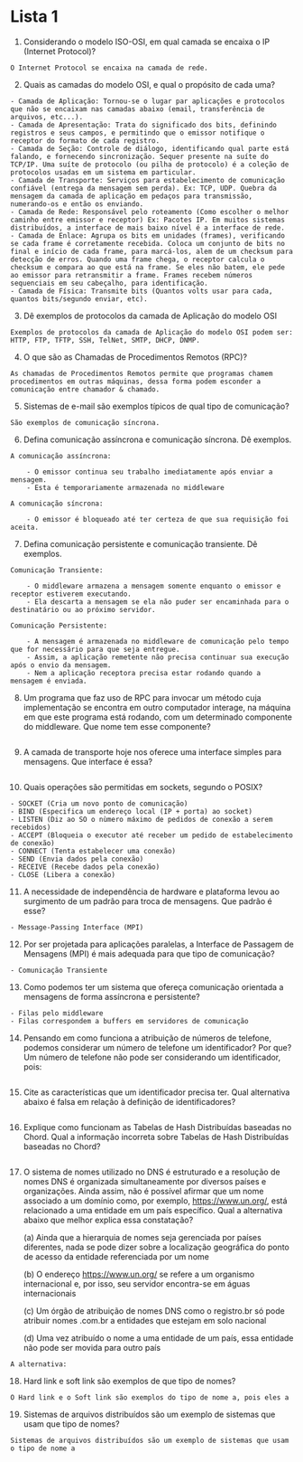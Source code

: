 # Lista 1

1. Considerando o modelo ISO-OSI, em qual camada se encaixa o IP (Internet Protocol)?

```
O Internet Protocol se encaixa na camada de rede.
```

2. Quais as camadas do modelo OSI, e qual o propósito de cada uma?

```
- Camada de Aplicação: Tornou-se o lugar par aplicações e protocolos que não se encaixam nas camadas abaixo (email, transferência de arquivos, etc...).
- Camada de Apresentação: Trata do significado dos bits, definindo registros e seus campos, e permitindo que o emissor notifique o receptor do formato de cada registro.
- Camada de Seção: Controle de diálogo, identificando qual parte está falando, e fornecendo sincronização. Sequer presente na suíte do TCP/IP. Uma suíte de protocolo (ou pilha de protocolo) é a coleção de protocolos usadas em um sistema em particular.
- Camada de Transporte: Serviços para estabelecimento de comunicação confiável (entrega da mensagem sem perda). Ex: TCP, UDP. Quebra da mensagem da camada de aplicação em pedaços para transmissão, numerando-os e então os enviando.
- Camada de Rede: Responsável pelo roteamento (Como escolher o melhor caminho entre emissor e receptor) Ex: Pacotes IP. Em muitos sistemas distribuídos, a interface de mais baixo nível é a interface de rede.
- Camada de Enlace: Agrupa os bits em unidades (frames), verificando se cada frame é corretamente recebida. Coloca um conjunto de bits no final e início de cada frame, para marcá-los, alem de um checksum para detecção de erros. Quando uma frame chega, o receptor calcula o checksum e compara ao que está na frame. Se eles não batem, ele pede ao emissor para retransmitir a frame. Frames recebem números sequenciais em seu cabeçalho, para identificação.
- Camada de Física: Transmite bits (Quantos volts usar para cada, quantos bits/segundo enviar, etc).
```

3. Dê exemplos de protocolos da camada de Aplicação do modelo OSI

```
Exemplos de protocolos da camada de Aplicação do modelo OSI podem ser: HTTP, FTP, TFTP, SSH, TelNet, SMTP, DHCP, DNMP.
```

4. O que são as Chamadas de Procedimentos Remotos (RPC)?

```
As chamadas de Procedimentos Remotos permite que programas chamem procedimentos em outras máquinas, dessa forma podem esconder a comunicação entre chamador & chamado.
```

5. Sistemas de e-mail são exemplos típicos de qual tipo de comunicação?

```
São exemplos de comunicação síncrona.
```

6. Defina comunicação assíncrona e comunicação síncrona. Dê exemplos.

```
A comunicação assíncrona: 

    - O emissor continua seu trabalho imediatamente após enviar a mensagem.
    - Esta é temporariamente armazenada no middleware

A comunicação síncrona:

    - O emissor é bloqueado até ter certeza de que sua requisição foi aceita.
```

7. Defina comunicação persistente e comunicação transiente. Dê exemplos.

```
Comunicação Transiente:

    - O middleware armazena a mensagem somente enquanto o emissor e receptor estiverem executando.
    - Ela descarta a mensagem se ela não puder ser encaminhada para o destinatário ou ao próximo servidor.

Comunicação Persistente:

    - A mensagem é armazenada no middleware de comunicação pelo tempo que for necessário para que seja entregue.
    - Assim, a aplicação remetente não precisa continuar sua execução após o envio da mensagem.
    - Nem a aplicação receptora precisa estar rodando quando a mensagem é enviada.
```

8. Um programa que faz uso de RPC para invocar um método cuja implementação se encontra em outro computador interage, na máquina em que este programa está rodando, com um determinado componente do middleware. Que nome tem esse componente?

```

```

9. A camada de transporte hoje nos oferece uma interface simples para mensagens. Que interface é essa?

```

```

10. Quais operações são permitidas em sockets, segundo o POSIX?

```
- SOCKET (Cria um novo ponto de comunicação)
- BIND (Especifica um endereço local (IP + porta) ao socket)
- LISTEN (Diz ao SO o nùmero máximo de pedidos de conexão a serem recebidos)
- ACCEPT (Bloqueia o executor até receber um pedido de estabelecimento de conexão)
- CONNECT (Tenta estabelecer uma conexão)
- SEND (Envia dados pela conexão)
- RECEIVE (Recebe dados pela conexão)
- CLOSE (Libera a conexão)
```

11. A necessidade de independência de hardware e plataforma levou ao surgimento de um padrão para troca de mensagens. Que padrão é esse?

```
- Message-Passing Interface (MPI)
```

12. Por ser projetada para aplicações paralelas, a Interface de Passagem de Mensagens (MPI) é mais adequada para que tipo de comunicação?

```
- Comunicação Transiente
```

13. Como podemos ter um sistema que ofereça comunicação orientada a mensagens de forma assíncrona e persistente?

```
- Filas pelo middleware
- Filas correspondem a buffers em servidores de comunicação
```


14. Pensando em como funciona a atribuição de números de telefone, podemos considerar um número de telefone um identificador? Por que? Um número de telefone não pode ser considerando um identificador, pois:

```

```

15. Cite as características que um identificador precisa ter. Qual alternativa abaixo é falsa em relação à definição de identificadores?

```

```

16. Explique como funcionam as Tabelas de Hash Distribuídas baseadas no Chord. Qual a informação incorreta sobre Tabelas de Hash Distribuídas baseadas no Chord?

```

```

17. O sistema de nomes utilizado no DNS é estruturado e a resolução de nomes DNS é organizada simultaneamente por diversos países e organizações. Ainda assim, não é possível afirmar que um nome associado a um domínio como, por exemplo, https://www.un.org/, está relacionado a uma entidade em um país específico. Qual a alternativa abaixo que melhor explica essa constatação?

    (a) Ainda que a hierarquia de nomes seja gerenciada por países diferentes, nada se pode dizer sobre a localização geográfica do ponto de acesso da entidade referenciada por um nome

    (b) O endereço https://www.un.org/ se refere a um organismo internacional e, por isso, seu servidor encontra-se em águas internacionais

    (c) Um órgão de atribuição de nomes DNS como o registro.br só pode atribuir nomes .com.br a entidades que estejam em solo nacional

    (d) Uma vez atribuído o nome a uma entidade de um país, essa entidade não pode ser movida para outro país

```
A alternativa: 
```

18. Hard link e soft link são exemplos de que tipo de nomes?

```
O Hard link e o Soft link são exemplos do tipo de nome a, pois eles a
```

19. Sistemas de arquivos distribuídos são um exemplo de sistemas que usam que tipo de nomes?

```
Sistemas de arquivos distribuídos são um exemplo de sistemas que usam o tipo de nome a
```
